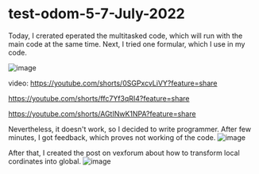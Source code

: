 # test-odom-5-7-July-2022


Today, I crerated eperated the multitasked code, which will run with the main code at the same time. Next, I tried one formular, which I use in my code.


![image](https://user-images.githubusercontent.com/105900658/189027095-4bb48d0f-90db-4036-b76d-25ad30471352.png)


video:
https://youtube.com/shorts/0SGPxcvLiVY?feature=share

https://youtube.com/shorts/ffc7Yf3qRI4?feature=share

https://youtube.com/shorts/AGtINwK1NPA?feature=share


Nevertheless, it doesn't work, so I decided to write programmer. After few minutes, I got feedback, which proves not working of the code.
![image](https://user-images.githubusercontent.com/105900658/189028061-3da047ee-f0a1-45fb-8e54-367d2600c435.png)





After that, I created the post on vexforum about how to transform local cordinates into global.
![image](https://user-images.githubusercontent.com/105900658/189028291-15c12dc6-b9d1-4774-8395-de81d2532659.png)
